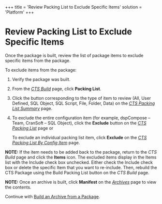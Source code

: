 +++
title = 'Review Packing List to Exclude Specific Items'
solution = 'Platform'
+++

# Review Packing List to Exclude Specific Items

Once the package is built, review the list of package items to exclude
specific items from the package.

To exclude items from the package:

1.  Verify the package was built.

2.  From the *[CTS Build](../Page_Desc/CTS_Build_H.htm)* page, click
    **Packing List**.

3.  Click the button corresponding to the type of item to review (All,
    User Defined, SQL Object, SQL Script, File, Folder, Data) on the
    *[CTS Packing List
    Summary](../Page_Desc/CTS%20Packing%20List%20Summary.htm)* page.

4.  To exclude the entire configuration item (for example, dspCompose –
    Team, CranSoft – SQL Object), click the **Exclude** button on the
    *[CTS Packing List](../Page_Desc/CTS_Packing_List_H.htm)* page or
    
    To exclude an individual packing list item, click **Exclude** on the
    *[CTS Packing List By Config
    Item](../Page_Desc/CTS%20Packing%20List%20Config%20Item.htm)* page.

**NOTE:** If the item needs to be added back to the package, return to
the *CTS Build* page and click the **Items** icon. The excluded items
display in the Items list with the Include check box unchecked. Either
check the Include check box or delete the specific Item that you want to
re-include. Then, rebuild the CTS Package using the Build Packing List
button on the *CTS Build* page.

**NOTE:** Once an archive is built, click **Manifest** on the
*[Archives](../Page_Desc/Archives_H.htm)* page to view the contents.

Continue with [Build an Archive from a
Package](Build_an_Archive_from_a_Package.htm).
